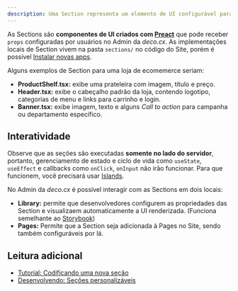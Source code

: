 ```yaml
---
description: Uma Section representa um elemento de UI configurável para um Site deco.cx.
---
```


As Sections são **componentes de UI criados com
[Preact](https://preactjs.com/)** que pode receber `props` configuradas por
usuários no Admin da _deco.cx_. As implementações locais de Section vivem na
pasta `sections/` no código do Site, porém é possível
[Instalar novas apps](/docs/pt/getting-started/installing-an-app).

Alguns exemplos de Section para uma loja de ecomemerce seriam:

- **ProductShelf.tsx:** exibe uma prateleira com imagem, título e preço.
- **Header.tsx:** exibe o cabeçalho padrão da loja, contendo logotipo,
  categorias de menu e links para carrinho e login.
- **Banner.tsx:** exibe imagem, texto e alguns _Call to action_ para campanha ou
  departamento específico.

## Interatividade

Observe que as seções são executadas **somente no lado do servidor**, portanto,
gerenciamento de estado e ciclo de vida como `useState`, `useEffect` e
callbacks como `onClick`, `onInput` não irão funcionar. Para que funcionem, você
precisará usar [Islands](https://fresh.deno.dev/docs/concepts/islands).

No Admin da _deco.cx_ é possível interagir com as Sections em dois locais:

- **Library:** permite que desenvolvedores configurem as propriedades das
  Section e visualizaem automaticamente a UI renderizada. (Funciona semelhante
  ao [Storybook](https://storybook.js.org/))
- **Pages:** Permite que a Section seja adicionada à Pages no Site, sendo também
  configuráveis por lá.

## Leitura adicional

- [Tutorial: Codificando uma nova seção](/docs/en/developing/hello-world)
- [Desenvolvendo: Seções personalizáveis](/docs/en/developing/editable-sections)
